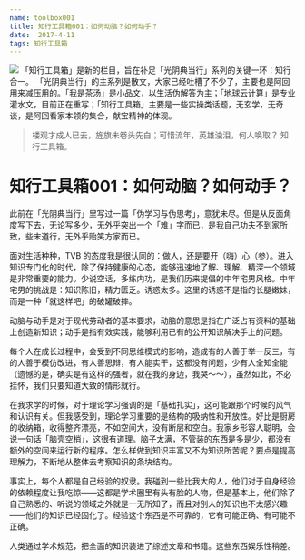 ```yaml
---
name: toolbox001
title: 知行工具箱001：如何动脑？如何动手？
date:  2017-4-11
tags: 知行工具箱
---
```

<!-- more -->
![](/cnblog/uploads/toolbox001.jpg)
「知行工具箱」是新的栏目，旨在补足「光阴典当行」系列的关键一环：知行合一。
「光阴典当行」的主系列是散文，大家已经吐槽了不少了，主要也是阿回用来减压用的。「我是茶汤」是小品文，以生活伪解答为主；「地球云计算」是专业灌水文，目前正在重写；「知行工具箱」主要是一些实操类话题，无玄学，无奇谈，是阿回看家本领的集合，献宝精神的体现。

> 楼观才成人已去，旌旗未卷头先白；可惜流年，英雄浊泪，何人唤取？
> 知行工具箱。

# 知行工具箱001：如何动脑？如何动手？
此前在「光阴典当行」里写过一篇「伪学习与伪思考」，意犹未尽。但是从反面角度写下去，无论写多少，无外乎突出一个「难」字而已，是我自己功夫不到家所致，些末道行，无外乎贻笑方家而已。

面对生活种种，TVB 的态度我是很认同的：做人，还是要开（嗨）心（参）。进入知识专门化的时代，除了保持健康的心态，能够迅速地了解、理解、精深一个领域是非常重要的能力。少说空话，多练内功，是我们历来提倡的中年宅男风格。中年宅男的挑战是：知识陈旧，精力匮乏。诱惑太多。这里的诱惑不是指的长腿嫩妹，而是一种「就这样吧」的破罐破摔。

动脑与动手是对于现代劳动者的基本要求，动脑的意思是指在广泛占有资料的基础上创造新知识；动手是指有效实践，能够利用已有的公开知识解决手上的问题。

每个人在成长过程中，会受到不同思维模式的影响，造成有的人善于举一反三，有的人善于模仿改进，有人善思辩，有人能实干，这都没有问题，少有人全知全能（遗憾的是，确实是有这样的强者，就在我的身边，我哭～～），虽然如此，不必挂怀，我们只要知道大致的情形就行。

在我求学的时候，对于理论学习强调的是「基础扎实」，这可能跟那个时候的风气和认识有关。但我感受到，理论学习重要的是结构的吸纳性和开放性。好比是厨房的收纳箱，收得整齐漂亮，不如空间大，没有断层和空白。我家乡形容人聪明，会说一句话「脑壳空梢」，这很有道理。脑子太满，不管装的东西是多是少，都没有额外的空间来运行新的程序。怎么样做到知识丰富又不为知识所苦呢？要点是提高理解力，不断地从整体去考察知识的条块结构。

事实上，每个人都是自己经验的奴隶。我碰到一些比我大的人，他们对于自身经验的依赖程度让我吃惊——这都是学术圈里有头有脸的人物，但是基本上，他们除了自己熟悉的、听说的领域之外就是一无所知了，而且对别人的知识也不太感兴趣——他们的知识已经固化了。经验这个东西是不可靠的，它有可能正确、有可能不正确。

人类通过学术规范，把全面的知识装进了综述文章和书籍。这些东西娱乐性稍差。